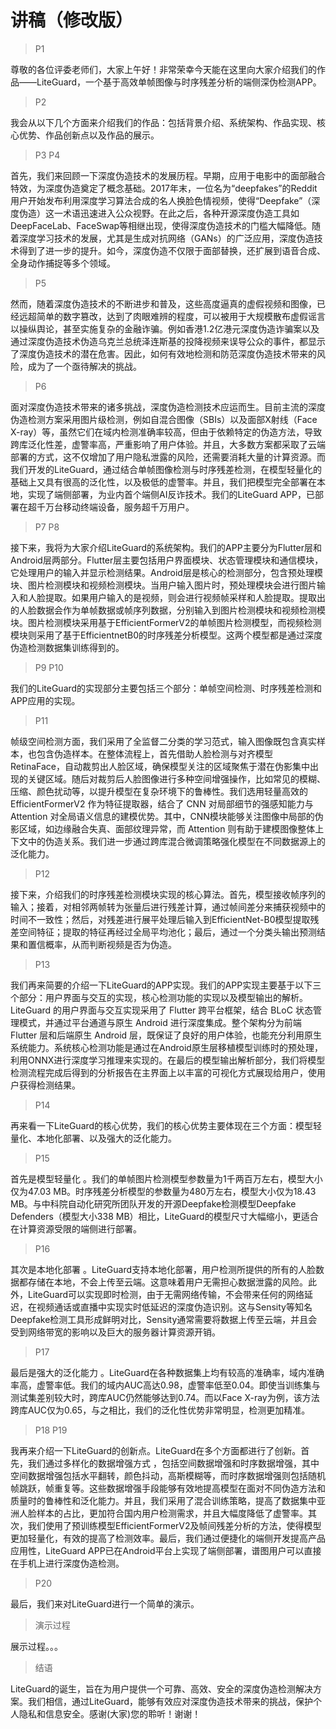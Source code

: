 # 讲稿（修改版）

> P1 

尊敬的各位评委老师们，大家上午好！非常荣幸今天能在这里向大家介绍我们的作品——LiteGuard，一个基于高效单帧图像与时序残差分析的端侧深伪检测APP。

> P2

我会从以下几个方面来介绍我们的作品：包括背景介绍、系统架构、作品实现、核心优势、作品创新点以及作品的展示。

> P3 P4

首先，我们来回顾一下深度伪造技术的发展历程。早期，应用于电影中的面部融合特效，为深度伪造奠定了概念基础。2017年末，一位名为“deepfakes”的Reddit用户开始发布利用深度学习算法合成的名人换脸色情视频，使得“Deepfake”（深度伪造）这一术语迅速进入公众视野。在此之后，各种开源深度伪造工具如DeepFaceLab、FaceSwap等相继出现，使得深度伪造技术的门槛大幅降低。随着深度学习技术的发展，尤其是生成对抗网络（GANs）的广泛应用，深度伪造技术得到了进一步的提升。如今，深度伪造不仅限于面部替换，还扩展到语音合成、全身动作捕捉等多个领域。

> P5

然而，随着深度伪造技术的不断进步和普及，这些高度逼真的虚假视频和图像，已经远超简单的数字篡改，达到了肉眼难辨的程度，可以被用于大规模散布虚假谣言以操纵舆论，甚至实施复杂的金融诈骗。例如香港1.2亿港元深度伪造诈骗案以及通过深度伪造技术伪造乌克兰总统泽连斯基的投降视频来误导公众的事件，都显示了深度伪造技术的潜在危害。因此，如何有效地检测和防范深度伪造技术带来的风险，成为了一个亟待解决的挑战。

> P6

面对深度伪造技术带来的诸多挑战，深度伪造检测技术应运而生。目前主流的深度伪造检测方案采用图片级检测，例如自混合图像（SBIs）以及面部X射线（Face X-ray）等，虽然它们在域内检测准确率较高，但由于依赖特定的伪造方法，导致跨库泛化性差，虚警率高，严重影响了用户体验。并且，大多数方案都采取了云端部署的方式，这不仅增加了用户隐私泄露的风险，还需要消耗大量的计算资源。而我们开发的LiteGuard，通过结合单帧图像检测与时序残差检测，在模型轻量化的基础上又具有很高的泛化性，以及极低的虚警率。并且，我们把模型完全部署在本地，实现了端侧部署，为业内首个端侧AI反诈技术。我们的LiteGuard APP，已部署在超千万台移动终端设备，服务超千万用户。

> P7 P8

接下来，我将为大家介绍LiteGuard的系统架构。我们的APP主要分为Flutter层和Android层两部分。Flutter层主要包括用户界面模块、状态管理模块和通信模块，它处理用户的输入并显示检测结果。Android层是核心的检测部分，包含预处理模块、图片检测模块和视频检测模块。当用户输入图片时，预处理模块会进行图片输入和人脸提取。如果用户输入的是视频，则会进行视频帧采样和人脸提取。提取出的人脸数据会作为单帧数据或帧序列数据，分别输入到图片检测模块和视频检测模块。图片检测模块采用基于EfficientFormerV2的单帧图片检测模型，而视频检测模块则采用了基于EfficientnetB0的时序残差分析模型。这两个模型都是通过深度伪造检测数据集训练得到的。

> P9 P10

我们的LiteGuard的实现部分主要包括三个部分：单帧空间检测、时序残差检测和APP应用的实现。

> P11

帧级空间检测方面，我们采用了全监督二分类的学习范式，输入图像既包含真实样本，也包含伪造样本。在整体流程上，首先借助人脸检测与对齐模型 RetinaFace，自动裁剪出人脸区域，确保模型关注的区域聚焦于潜在伪影集中出现的关键区域。随后对裁剪后人脸图像进行多种空间增强操作，比如常见的模糊、压缩、颜色扰动等，以提升模型在复杂环境下的鲁棒性。我们选用轻量高效的EfficientFormerV2 作为特征提取器，结合了 CNN 对局部细节的强感知能力与 Attention 对全局语义信息的建模优势。其中，CNN模块能够关注图像中局部的伪影区域，如边缘融合失真、面部纹理异常，而 Attention 则有助于建模图像整体上下文中的伪造关系。我们进一步通过跨库混合微调策略强化模型在不同数据源上的泛化能力。

> P12

接下来，介绍我们的时序残差检测模块实现的核心算法。首先，模型接收帧序列的输入；接着，对相邻两帧转为张量后进行残差计算，通过帧间差分来捕获视频中的时间不一致性；然后，对残差进行展平处理后输入到EfficientNet-B0模型提取残差空间特征；提取的特征再经过全局平均池化；最后，通过一个分类头输出预测结果和置信概率，从而判断视频是否为伪造。

> P13

我们再来简要的介绍一下LiteGuard的APP实现。我们的APP实现主要基于以下三个部分：用户界面与交互的实现，核心检测功能的实现以及模型输出的解析。LiteGuard 的用户界面与交互实现采用了 Flutter 跨平台框架，结合 BLoC 状态管理模式，并通过平台通道与原生 Android 进行深度集成。整个架构分为前端 Flutter 层和后端原生 Android 层，既保证了良好的用户体验，也能充分利用原生系统能力。系统核心检测功能是通过在Android原生层移植模型训练时的预处理， 利用ONNX进行深度学习推理来实现的。在最后的模型输出解析部分，我们将模型检测流程完成后得到的分析报告在主界面上以丰富的可视化方式展现给用户，使用户获得检测结果。

> P14 

再来看一下LiteGuard的核心优势，我们的核心优势主要体现在三个方面：模型轻量化、本地化部署、以及强大的泛化能力。

> P15

首先是模型轻量化 。我们的单帧图片检测模型参数量为1千两百万左右，模型大小仅为47.03 MB。时序残差分析模型的参数量为480万左右，模型大小仅为18.43 MB。与中科院自动化研究所团队开发的开源Deepfake检测模型Deepfake Defenders（模型大小338 MB）相比，LiteGuard的模型尺寸大幅缩小，更适合在计算资源受限的端侧进行部署。

> P16

其次是本地化部署 。LiteGuard支持本地化部署，用户检测所提供的所有的人脸数据都存储在本地，不会上传至云端。这意味着用户无需担心数据泄露的风险。此外，LiteGuard可以实现即时检测，由于无需网络传输，不会带来任何的网络延迟，在视频通话或直播中实现实时低延迟的深度伪造识别。这与Sensity等知名Deepfake检测工具形成鲜明对比，Sensity通常需要将数据上传至云端，并且会受到网络带宽的影响以及巨大的服务器计算资源开销。

> P17

最后是强大的泛化能力 。LiteGuard在各种数据集上均有较高的准确率，域内准确率高，虚警率低。我们的域内AUC高达0.98，虚警率低至0.04。即使当训练集与测试集差别较大时，跨库AUC仍然能够达到0.74。而以Face X-ray为例，该方法跨库AUC仅为0.65，与之相比，我们的泛化性优势非常明显，检测更加精准。

> P18 P19

我再来介绍一下LiteGuard的创新点。LiteGuard在多个方面都进行了创新。首先，我们通过多样化的数据增强方式 ，包括空间数据增强和时序数据增强，其中空间数据增强包括水平翻转，颜色抖动，高斯模糊等，而时序数据增强则包括随机帧跳跃，帧重复等。这些数据增强手段能够有效地提高模型在面对不同伪造方法和质量时的鲁棒性和泛化能力。并且，我们采用了混合训练策略，提高了数据集中亚洲人脸样本的占比，更加符合国内用户检测需求，并且大幅度降低了虚警率。其次，我们使用了预训练模型EfficientFormerV2及帧间残差分析的方法，使得模型更加轻量化，有效的提高了检测效率。最后，我们通过便捷化的端侧开发提高产品应用性，LiteGuard APP已在Android平台上实现了端侧部署，谱图用户可以直接在手机上进行深度伪造检测。

> P20 

最后，我们来对LiteGuard进行一个简单的演示。

> 演示过程

展示过程。。。

> 结语

LiteGuard的诞生，旨在为用户提供一个可靠、高效、安全的深度伪造检测解决方案。我们相信，通过LiteGuard，能够有效应对深度伪造技术带来的挑战，保护个人隐私和信息安全。感谢(大家)您的聆听！谢谢！